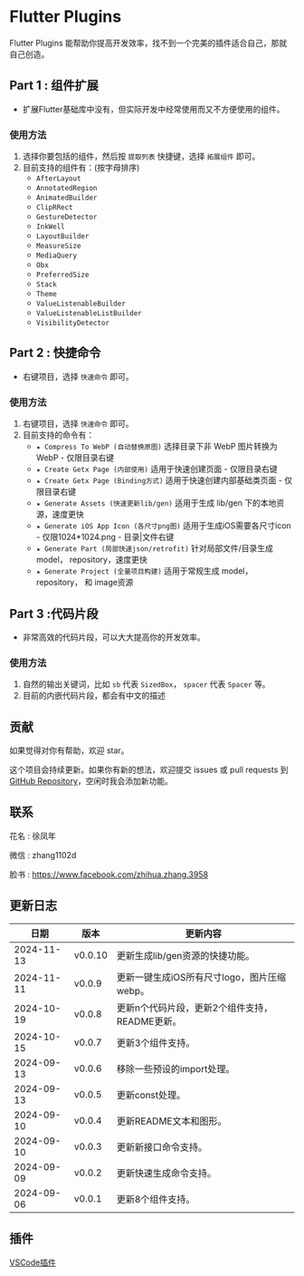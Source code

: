 # Flutter Plugins

Flutter Plugins 能帮助你提高开发效率，找不到一个完美的插件适合自己，那就自己创造。

## Part 1 : 组件扩展

- 扩展Flutter基础库中没有，但实际开发中经常使用而又不方便使用的组件。

### 使用方法

1. 选择你要包括的组件，然后按 `提取列表` 快捷键，选择 `拓展组件` 即可。
2. 目前支持的组件有：(按字母排序)
    - `AfterLayout`
    - `AnnotatedRegion`
    - `AnimatedBuilder`
    - `ClipRRect`
    - `GestureDetector`
    - `InkWell`
    - `LayoutBuilder`
    - `MeasureSize`
    - `MediaQuery`
    - `Obx`
    - `PreferredSize`
    - `Stack`
    - `Theme`
    - `ValueListenableBuilder`
    - `ValueListenableListBuilder`
    - `VisibilityDetector`

## Part 2 : 快捷命令

- 右键项目，选择 `快速命令` 即可。

### 使用方法

1. 右键项目，选择 `快速命令` 即可。
2. 目前支持的命令有：
   - `★ Compress To WebP (自动替换原图)` 选择目录下非 WebP 图片转换为 WebP - 仅限目录右键
   - `★ Create Getx Page (内部使用)` 适用于快速创建页面 - 仅限目录右键
   - `★ Create Getx Page (Binding方式)` 适用于快速创建内部基础类页面 - 仅限目录右键
   - `★ Generate Assets (快速更新lib/gen)` 适用于生成 lib/gen 下的本地资源，速度更快
   - `★ Generate iOS App Icon (各尺寸png图)` 适用于生成iOS需要各尺寸icon - 仅限1024*1024.png - 目录|文件右键
   - `★ Generate Part (局部快速json/retrofit)` 针对局部文件/目录生成 model， repository，速度更快
   - `★ Generate Project (全量项目构建)` 适用于常规生成 model， repository， 和 image资源
  
## Part 3 :代码片段

- 非常高效的代码片段，可以大大提高你的开发效率。

### 使用方法

1. 自然的输出关键词，比如 `sb` 代表 `SizedBox`， `spacer` 代表 `Spacer` 等。
2. 目前的内嵌代码片段，都会有中文的描述

## 贡献

如果觉得对你有帮助，欢迎 star。

这个项目会持续更新。如果你有新的想法，欢迎提交 issues 或 pull requests 到 [GitHub Repository](https://github.com/ke112/vscode_plugins)，空闲时我会添加新功能。


## 联系
花名 : 徐凤年

微信 : zhang1102d

脸书 : https://www.facebook.com/zhihua.zhang.3958

## 更新日志

| 日期       | 版本    | 更新内容                                       |
| ---------- | ------- | ---------------------------------------------- |
| 2024-11-13 | v0.0.10 | 更新生成lib/gen资源的快捷功能。                |
| 2024-11-11 | v0.0.9  | 更新一键生成iOS所有尺寸logo，图片压缩webp。    |
| 2024-10-19 | v0.0.8  | 更新n个代码片段，更新2个组件支持，README更新。 |
| 2024-10-15 | v0.0.7  | 更新3个组件支持。                              |
| 2024-09-13 | v0.0.6  | 移除一些预设的import处理。                     |
| 2024-09-13 | v0.0.5  | 更新const处理。                                |
| 2024-09-10 | v0.0.4  | 更新README文本和图形。                         |
| 2024-09-10 | v0.0.3  | 更新新接口命令支持。                           |
| 2024-09-09 | v0.0.2  | 更新快速生成命令支持。                         |
| 2024-09-06 | v0.0.1  | 更新8个组件支持。                              |

## 插件
[VSCode插件](https://marketplace.visualstudio.com/items?itemName=zhangzhihua.flutter-plugins-zhangzhihua)
